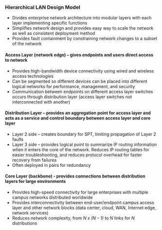 ### Hierarchical LAN Design Model
* Divides enterprise network architecture into modular layers with each layer implementing specific functions
* Simplifies network design and provides easy way to scale the network as well as consistent deployment method
* Provides fault containment by constraining network changes to a subset of the network


#### Access Layer (network edge) – gives endpoints and users direct access to network
* Provides high-bandwidth device connectivity using wired and wireless access technologies
* Can be segmented so different devices can be placed into different logical networks for performance, management, and security
* Communication between endpoints on different access layer switches occurs through distribution layer (access layer switches not interconnected with another)
  
  
#### Distribution Layer – provides an aggregation point for access layer and acts as a service and control boundary between access layer and core layer
* Layer 2 side – creates boundary for SPT, limiting propagation of Layer 2 faults
* Layer 3 side – provides logical point to summarize IP routing information when it enters the core of the network. Reduces IP routing tables for easier troubleshooting, and reduces protocol overhead for faster recovery from failures
* Often deployed in pairs for redundancy
  
  
#### Core Layer (backbone) - provides connections between distribution layers for large environments
* Provides high-speed connectivity for large enterprises with multiple campus networks distributed worldwide
* Provides interconnectivity between end-user/endpoint campus access layer and other network blocks (data center, cloud, WAN, Internet edge, network services)
* Reduces network complexity, from *N x (N – 1)* to *N* links for *N* distributions
